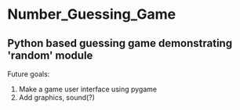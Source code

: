 # Number_Guessing_Game
Python based guessing game demonstrating 'random' module
--------------------------------------------------

Future goals:
1. Make a game user interface using pygame
2. Add graphics, sound(?)

